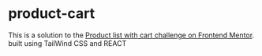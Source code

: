 # product-cart
This is a solution to the [Product list with cart challenge on Frontend Mentor](https://www.frontendmentor.io/challenges/product-list-with-cart-5MmqLVAp_d).  built using TailWind CSS and REACT
